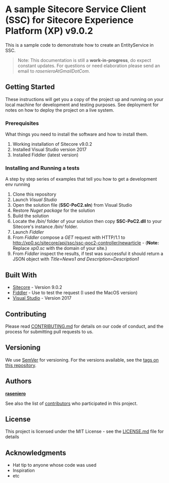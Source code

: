 # A sample Sitecore Service Client (SSC) for Sitecore Experience Platform (XP) v9.0.2

This is a sample code to demonstrate how to create an EntityService in SSC.

>Note: This documentation is still a **work-in-progress**, do expect constant updates. For questions or need elaboration please send an email to *rasenieroAtGmailDotCom*.

## Getting Started

These instructions will get you a copy of the project up and running on your local machine for development and testing purposes. See deployment for notes on how to deploy the project on a live system.

### Prerequisites

What things you need to install the software and how to install them.

1. Working installation of Sitecore v9.0.2
2. Installed Visual Studio version 2017
3. Installed Fiddler (latest version)

### Installing and Running a tests

A step by step series of examples that tell you how to get a development env running

1. Clone this repository
2. Launch *Visual Studio* 
3. Open the solution file (**SSC-PoC2.sln**) from Visual Studio
4. Restore *Nuget package* for the solution
5. Build the solution
6. Locate the */bin/* folder of your solution then copy **SSC-PoC2.dll** to your Sitecore's instance */bin/* folder.
7. Launch *Fiddler*
8. From *Fiddler* compose a *GET* request with HTTP/1.1 to http://xp0.sc/sitecore/api/ssc/ssc-poc2-controller/newarticle - (**Note:** Replace *xp0.sc* with the domain of your site.)
9. From *Fiddler* inspect the results, if test was successful it should return a JSON object with *Title=News1 and Description=Description1*

## Built With

* [Sitecore](http://www.sitecore.com/) - Version 9.0.2
* [Fiddler](https://www.fiddler.org/) - Use to test the request (I used the MacOS version)
* [Visual Studio](https://www.visualstudio.com/) - Version 2017

## Contributing

Please read [CONTRIBUTING.md](https://gist.github.com/PurpleBooth/b24679402957c63ec426) for details on our code of conduct, and the process for submitting pull requests to us.

## Versioning

We use [SemVer](http://semver.org/) for versioning. For the versions available, see the [tags on this repository](https://github.com/your/project/tags). 

## Authors

[**raseniero**](https://raseniero.github.io/)

See also the list of [contributors](https://github.com/raseniero/sitecoreclientservice902/graphs/contributors) who participated in this project.

## License

This project is licensed under the MIT License - see the [LICENSE.md](LICENSE.md) file for details

## Acknowledgments

* Hat tip to anyone whose code was used
* Inspiration
* etc